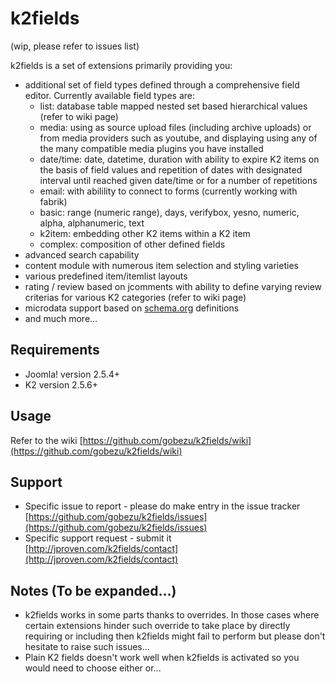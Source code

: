 k2fields 
========

(wip, please refer to issues list)

k2fields is a set of extensions primarily providing you:

* additional set of field types defined through a comprehensive field editor. Currently available field types are:
    - list: database table mapped nested set based hierarchical values (refer to wiki page)
    - media: using as source upload files (including archive uploads) or from media providers such as youtube, and displaying using any of the many compatible media plugins you have installed
    - date/time: date, datetime, duration with ability to expire K2 items on the basis of field values and repetition of dates with designated interval until reached given date/time or for a number of repetitions
    - email: with abilility to connect to forms (currently working with fabrik)
    - basic: range (numeric range), days, verifybox, yesno, numeric, alpha, alphanumeric, text
    - k2item: embedding other K2 items within a K2 item
    - complex: composition of other defined fields
* advanced search capability
* content module with numerous item selection and styling varieties
* various predefined item/itemlist layouts
* rating / review based on jcomments with ability to define varying review criterias for various K2 categories (refer to wiki page)
* microdata support based on [schema.org](http://schema.org) definitions
* and much more...

Requirements
------------
* Joomla! version 2.5.4+
* K2 version 2.5.6+

Usage
-----
Refer to the wiki [https://github.com/gobezu/k2fields/wiki](https://github.com/gobezu/k2fields/wiki)

Support
-------
* Specific issue to report - please do make entry in the issue tracker [https://github.com/gobezu/k2fields/issues](https://github.com/gobezu/k2fields/issues)
* Specific support request - submit it [http://jproven.com/k2fields/contact](http://jproven.com/k2fields/contact)

Notes (To be expanded...)
-----
* k2fields works in some parts thanks to overrides. In those cases where certain extensions hinder such override to take place by directly requiring or including then k2fields might fail to perform but please don't hesitate to raise such issues...
* Plain K2 fields doesn't work well when k2fields is activated so you would need to choose either or...